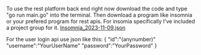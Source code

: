 To use the rest platform back end right now download the code and type "go run main.go" into the terminal.
Then download a program like insomnia or your prefered program for rest apis. 
For insomia specifically I've included a project group for it.
[Insomnia_2023-11-09.json](https://github.com/AlexBowmanCoding/rest-platform-back-end/files/13311391/Insomnia_2023-11-09.json)

For the user login api use json like this:
{
"id":"(anynumber)"
"username":"YourUserName"
"password":"YourPassword"
}
